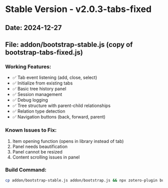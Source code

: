 # Stable Version - v2.0.3-tabs-fixed

## Date: 2024-12-27
## File: addon/bootstrap-stable.js (copy of bootstrap-tabs-fixed.js)

### Working Features:
- ✅ Tab event listening (add, close, select)
- ✅ Initialize from existing tabs
- ✅ Basic tree history panel
- ✅ Session management
- ✅ Debug logging
- ✅ Tree structure with parent-child relationships
- ✅ Relation type detection
- ✅ Navigation buttons (back, forward, parent)

### Known Issues to Fix:
1. Item opening function (opens in library instead of tab)
2. Panel needs beautification
3. Panel cannot be resized
4. Content scrolling issues in panel

### Build Command:
```bash
cp addon/bootstrap-stable.js addon/bootstrap.js && npx zotero-plugin build
```